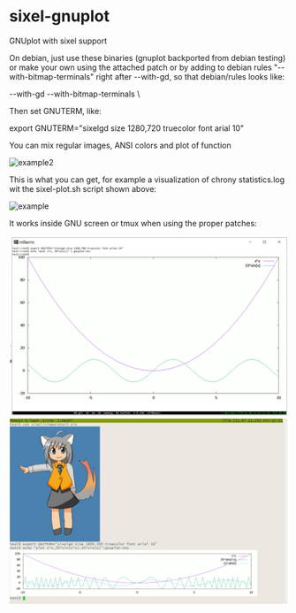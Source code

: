 # sixel-gnuplot
GNUplot with sixel support


On debian, just use these binaries (gnuplot backported from debian testing) or make your own using the attached patch or by adding to debian rules "--with-bitmap-terminals" right after --with-gd, so that debian/rules looks like:

  --with-gd --with-bitmap-terminals \

Then set GNUTERM, like:

  export GNUTERM="sixelgd size 1280,720 truecolor font arial 10"

You can mix regular images, ANSI colors and plot of function

![example2](./example2.jpg?raw=true)

This is what you can get, for example a visualization of chrony statistics.log wit the sixel-plot.sh script shown above:

![example](./example.jpg?raw=true)

It works inside GNU screen or tmux when using the proper patches:

![inside-screen](./inside-screen.jpg?raw=true)
![inside-tmux](./inside-tmux.jpg?raw=true)
